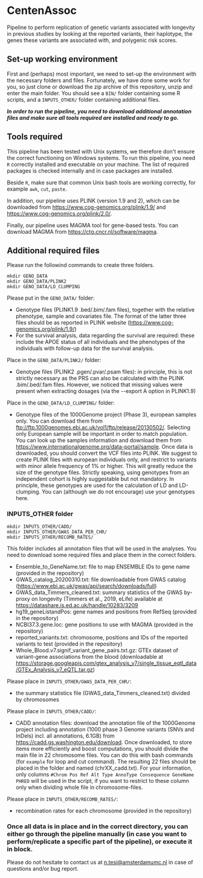 # CentenAssoc
Pipeline to perform replication of genetic variants associated with longevity in previous studies by looking at the reported variants, their haplotype, the genes these variants are associated with, and polygenic risk scores.

## Set-up working environment
First and (perhaps) most important, we need to set-up the environment with the necessary folders and files. Fortunately, we have done some work for you, so just clone or download the zip archive of this repository, unzip and enter the main folder. You should see a `BIN/` folder containing some R scripts, and a `INPUTS_OTHER/` folder containing additional files. 

***In order to run the pipeline, you need to download additional annotation files and make sure all tools required are installed and ready to go.***

## Tools required
This pipeline has been tested with Unix systems, we therefore don't ensure the correct functioning on Windows systems. To run this pipeline, you need `R` correctly installed and executable on your machine. The list of required packages is checked internally and in case packages are installed.

Beside `R`, make sure that common Unix bash tools are working correctly, for example `awk`, `cut`, `paste`.

In addition, our pipeline uses PLINK (version 1.9 and 2), which can be downloaded from https://www.cog-genomics.org/plink/1.9/ and https://www.cog-genomics.org/plink/2.0/.

Finally, our pipeline uses MAGMA tool for gene-based tests. You can download MAGMA from https://ctg.cncr.nl/software/magma.

## Additional required files
Please run the followind commands to create three folders.
```
mkdir GENO_DATA
mkdir GENO_DATA/PLINK2
mkdir GENO_DATA/LD_CLUMPING
```
Please put in the `GENO_DATA/` folder:
- Genotype files (PLINK1.9 .bed/.bim/.fam files), together with the relative phenotype, sample and covariates file. The format of the latter three files should be as reported in PLINK website (https://www.cog-genomics.org/plink/1.9/)
- For the survival analysis, data regarding the survival are required: these include the APOE status of all individuals and the phenotypes of the individuals with follow-up data for the survival analysis. 

Place in the `GENO_DATA/PLINK2/` folder:
- Genotype files (PLINK2 .pgen/.pvar/.psam files): in principle, this is not strictly necessary as the PRS can also be calculated with the PLINK .bim/.bed/.fam files. However, we noticed that missing values were present when extracting dosages (via the --export A option in PLINK1.9)

Place in the `GENO_DATA/LD_CLUMPING/` folder:
- Genotype files of the 1000Genome project (Phase 3), european samples only. You can download them from ftp://ftp.1000genomes.ebi.ac.uk/vol1/ftp/release/20130502/. Selecting only European sample will be important in order to match population. You can look up the samples information and download them from https://www.internationalgenome.org/data-portal/sample. Once data is downloaded, you should convert the VCF files into PLINK. We suggest to create PLINK files with european individuals only, and restrict to variants with minor allele frequency of 1% or higher. This will greatly reduce the size of the genotype files. Strictly speaking, using genotypes from an independent cohort is highly suggestable but not mandatory. In principle, these genotypes are used for the calculation of LD and LD-clumping. You can (although we do not encourage) use your genotypes here.

### INPUTS_OTHER folder
```
mkdir INPUTS_OTHER/CADD/
mkdir INPUTS_OTHER/GWAS_DATA_PER_CHR/
mkdir INPUTS_OTHER/RECOMB_RATES/
```
This folder includes all annotation files that will be used in the analyses. You need to download some required files and place them in the correct folders.
- Ensemble_to_GeneName.txt: file to map ENSEMBLE IDs to gene name (provided in the repository)
- GWAS_catalog_20200310.txt: file downloadable from GWAS catalog (https://www.ebi.ac.uk/gwas/api/search/downloads/full)
- GWAS_data_Timmers_cleaned.txt: summary statistics of the GWAS by-proxy on longevity (Timmers et al., 2019, eLife) available at https://datashare.is.ed.ac.uk/handle/10283/3209
- hg19_geneListandPos: gene names and positions from RefSeq (provided in the repository)
- NCBI37.3.gene.loc: gene positions to use with MAGMA (provided in the repository)
- reported_variants.txt: chromosome, positions and IDs of the reported variants to test (provided in the repository)
- Whole_Blood.v7.signif_variant_gene_pairs.txt.gz: GTEx dataset of variant-gene associations from the blood (downloadable at https://storage.googleapis.com/gtex_analysis_v7/single_tissue_eqtl_data/GTEx_Analysis_v7_eQTL.tar.gz)

Please place in `INPUTS_OTHER/GWAS_DATA_PER_CHR/`:
- the summary statistics file (GWAS_data_Timmers_cleaned.txt) divided by chromosomes

Please place in `INPUTS_OTHER/CADD/`:
- CADD annotation files: download the annotation file of the 1000Genome project including annotation (1000 phase 3 Genome variants (SNVs and InDels) incl. all annotations, 6.1GB) from https://cadd.gs.washington.edu/download. Once downloaded, to store items more efficiently and boost computations, you should divide the main file in 22 chromosome files. You can do this with bash commands (for `example` for loop and cut command). The resulting 22 files should be placed in the folder and named (chrXX_cadd.txt). For your information, only columns `#Chrom Pos Ref Alt Type AnnoType Consequence GeneName PHRED` will be used in the script, if you want to restrict to these column only when dividing whole file in chromosome-files.

Please place in `INPUTS_OTHER/RECOMB_RATES/`:
- recombination rates for each chromosome (provided in the repository)

### Once all data is in place and in the correct directory, you can either go through the pipeline manually (in case you want to perform/replicate a specific part of the pipeline), or execute it in block.

Please do not hesitate to contact us at n.tesi@amsterdamumc.nl in case of questions and/or bug report.
